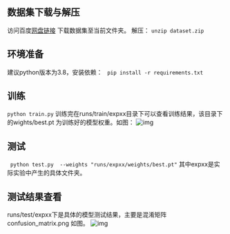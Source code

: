 ## 数据集下载与解压
访问百度[网盘链接](https://pan.baidu.com/s/1WwHYtdskxHhUGqCbWwqrEQ?pwd=n0jk) 
下载数据集至当前文件夹。
解压：
``` unzip dataset.zip  ```

## 环境准备
建议python版本为3.8，安装依赖：
``` pip install -r requirements.txt```

## 训练
``` python train.py ```
训练完在runs/train/expxx目录下可以查看训练结果，该目录下的wights/best.pt 为训练好的模型权重。如图：
![img](img/image.png)

## 测试
``` python test.py  --weights "runs/expxx/weights/best.pt"``` 其中expxx是实际实验中产生的具体文件夹。

## 测试结果查看
runs/test/expxx下是具体的模型测试结果，主要是混淆矩阵confusion_matrix.png 如图。
![img](img/confusion_matrix.png)
